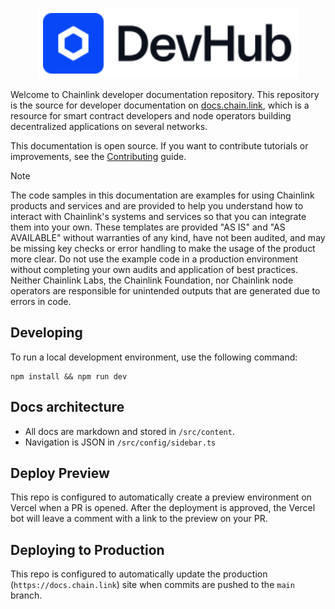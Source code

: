 <p align="center"><img src="https://raw.githubusercontent.com/smartcontractkit/documentation/main/public/chainlink-docs.svg" style="background: white; padding: 8px;" alt="Chainlink Docs logo" width="400"></p>

Welcome to Chainlink developer documentation repository. This repository is the source for developer documentation on [docs.chain.link](https://docs.chain.link/), which is a resource for smart contract developers and node operators building decentralized applications on several networks.

This documentation is open source. If you want to contribute tutorials or improvements, see the [Contributing](https://github.com/smartcontractkit/documentation/blob/main/CONTRIBUTING.md) guide.

> [!NOTE]
> The code samples in this documentation are examples for using Chainlink products and services and are provided to help you understand how to
> interact with Chainlink's systems and services so that you can integrate them into your own. These templates are provided
> "AS IS" and "AS AVAILABLE" without warranties of any kind, have not been audited, and may be missing key checks or
> error handling to make the usage of the product more clear. Do not use the example code in a production
> environment without completing your own audits and application of best practices. Neither Chainlink Labs, the
> Chainlink Foundation, nor Chainlink node operators are responsible for unintended outputs that are generated due to
> errors in code.

## Developing

To run a local development environment, use the following command:

```
npm install && npm run dev
```

## Docs architecture

- All docs are markdown and stored in `/src/content`.
- Navigation is JSON in `/src/config/sidebar.ts`

## Deploy Preview

This repo is configured to automatically create a preview environment on Vercel when a PR is opened. After the deployment is approved, the Vercel bot will leave a comment with a link to the preview on your PR.

## Deploying to Production

This repo is configured to automatically update the production (`https://docs.chain.link`) site when commits are pushed to the `main` branch.
